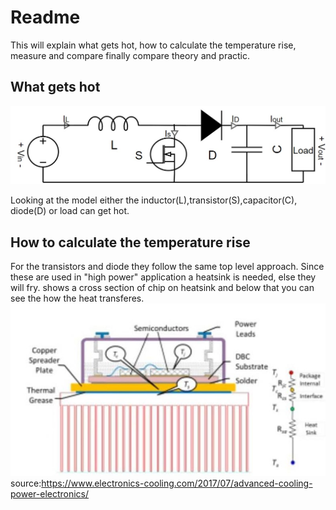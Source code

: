 # Readme
This will explain what gets hot, how to calculate the temperature rise, measure and compare finally compare theory and practic.

## What gets hot
![](Images/Boost_converter_schematics.jpg)

Looking at the model either the inductor(L),transistor(S),capacitor(C), diode(D) or load can get hot. 

## How to calculate the temperature rise
 For the transistors and diode they follow the same top level approach. Since these are used in "high power" application a heatsink is needed, else they will fry. shows a cross section of chip on heatsink and below that you can see the how the heat transferes. 
 ![](Images/3D_Model_Thermal_transfer_IC.jpg)
 source:https://www.electronics-cooling.com/2017/07/advanced-cooling-power-electronics/
